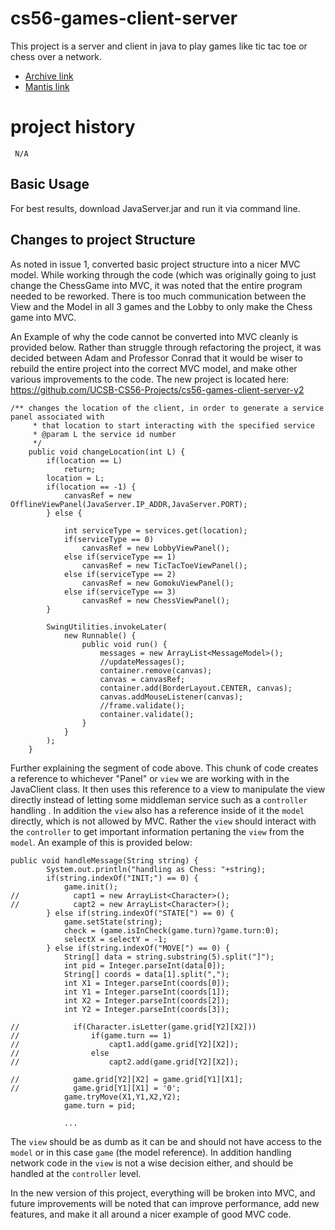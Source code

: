 # cs56-games-client-server

This project is a server and client in java to play games like tic tac toe or chess over a network.

* [Archive link](https://foo.cs.ucsb.edu/cs56/issues/0000535/)
* [Mantis link](https://foo.cs.ucsb.edu/56mantis/view.php?id=535)

project history
===============
```
 N/A
```

## Basic Usage
For best results, download JavaServer.jar and run it via command line. 


## Changes to project Structure
As noted in issue 1, converted basic project structure into a nicer MVC model.  While working through the code (which was originally going to just change the ChessGame into MVC, it was noted that the entire program needed to be reworked.  There is too much communication between the View and the Model in all 3 games and the Lobby to only make the Chess game into MVC.

An Example of why the code cannot be converted into MVC cleanly is provided below.  Rather than struggle through refactoring the project, it was decided between Adam and Professor Conrad that it would be wiser to rebuild the entire project into the correct MVC model, and make other various improvements to the code.  The new project is located here: https://github.com/UCSB-CS56-Projects/cs56-games-client-server-v2

```
/** changes the location of the client, in order to generate a service panel associated with
     * that location to start interacting with the specified service
     * @param L the service id number
     */
    public void changeLocation(int L) {
        if(location == L)
            return;
        location = L;
        if(location == -1) {
            canvasRef = new OfflineViewPanel(JavaServer.IP_ADDR,JavaServer.PORT);
        } else {

            int serviceType = services.get(location);
            if(serviceType == 0)
                canvasRef = new LobbyViewPanel();
            else if(serviceType == 1)
                canvasRef = new TicTacToeViewPanel();
            else if(serviceType == 2)
                canvasRef = new GomokuViewPanel();
            else if(serviceType == 3)
                canvasRef = new ChessViewPanel();
        }

        SwingUtilities.invokeLater(
            new Runnable() {
                public void run() {
                    messages = new ArrayList<MessageModel>();
                    //updateMessages();
                    container.remove(canvas);
                    canvas = canvasRef;
                    container.add(BorderLayout.CENTER, canvas);
                    canvas.addMouseListener(canvas);
                    //frame.validate();
                    container.validate();
                }
            }
        );
    }
```

Further explaining the segment of code above.  This chunk of code creates a reference to whichever "Panel" or `view` we are working with in the JavaClient class.  It then uses this reference to a view to manipulate the view directly instead of letting some middleman service such as a `controller` handling .  In addition the `view` also has a reference inside of it the `model` directly, which is not allowed by MVC.  Rather the `view` should interact with the `controller` to get important information pertaning the `view` from the `model`.  An example of this is provided below:

```
public void handleMessage(String string) {
        System.out.println("handling as Chess: "+string);
        if(string.indexOf("INIT;") == 0) {
            game.init();
//            capt1 = new ArrayList<Character>();
//            capt2 = new ArrayList<Character>();
        } else if(string.indexOf("STATE[") == 0) {
            game.setState(string);
            check = (game.isInCheck(game.turn)?game.turn:0);
            selectX = selectY = -1;
        } else if(string.indexOf("MOVE[") == 0) {
            String[] data = string.substring(5).split("]");
            int pid = Integer.parseInt(data[0]);
            String[] coords = data[1].split(",");
            int X1 = Integer.parseInt(coords[0]);
            int Y1 = Integer.parseInt(coords[1]);
            int X2 = Integer.parseInt(coords[2]);
            int Y2 = Integer.parseInt(coords[3]);

//            if(Character.isLetter(game.grid[Y2][X2]))
//                if(game.turn == 1)
//                    capt1.add(game.grid[Y2][X2]);
//                else
//                    capt2.add(game.grid[Y2][X2]);

//            game.grid[Y2][X2] = game.grid[Y1][X1];
//            game.grid[Y1][X1] = '0';
            game.tryMove(X1,Y1,X2,Y2);
            game.turn = pid;
            
            ...
```

The `view` should be as dumb as it can be and should not have access to the `model` or in this case `game` (the model reference).  In addition handling network code in the `view` is not a wise decision either, and should be handled at the `controller` level.

In the new version of this project, everything will be broken into MVC, and future improvements will be noted that can improve performance, add new features, and make it all around a nicer example of good MVC code.
